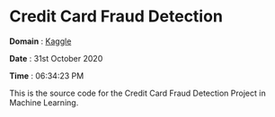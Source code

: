 # Credit Card Fraud Detection

**Domain** : [Kaggle](https://www.kaggle.com/omgavy/credit-card-fraud-detection)

**Date** : 31st October 2020 

**Time** : 06:34:23 PM


This is the source code for the Credit Card Fraud Detection Project in Machine Learning.
